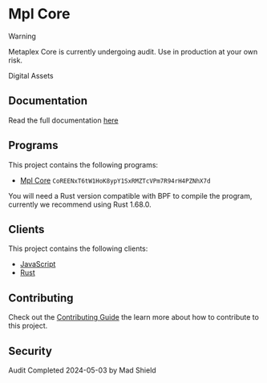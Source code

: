 # Mpl Core

> [!WARNING]
> Metaplex Core is currently undergoing audit. Use in production at your own risk.

Digital Assets

## Documentation

Read the full documentation [here](https://developers.metaplex.com)

## Programs

This project contains the following programs:

- [Mpl Core](./programs/mpl-core/README.md) `CoREENxT6tW1HoK8ypY1SxRMZTcVPm7R94rH4PZNhX7d`

You will need a Rust version compatible with BPF to compile the program, currently we recommend using Rust 1.68.0.

## Clients

This project contains the following clients:

- [JavaScript](./clients/js/README.md)
- [Rust](./clients/rust/README.md)

## Contributing

Check out the [Contributing Guide](./CONTRIBUTING.md) the learn more about how to contribute to this project.

## Security

Audit Completed 2024-05-03 by Mad Shield
